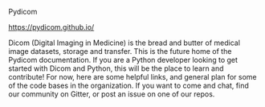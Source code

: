 
Pydicom




https://pydicom.github.io/


Dicom (Digital Imaging in Medicine) is the bread and butter of medical image datasets, storage and transfer. 
This is the future home of the Pydicom documentation. If you are a Python developer looking to get started with Dicom and Python, 
this will be the place to learn and contribute! For now, here are some helpful links, and general plan for some of the code bases in the organization. If you want to come and chat, find our community on Gitter, or post an issue on one of our repos.

